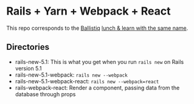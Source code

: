 # Rails + Yarn + Webpack + React

This repo corresponds to the [Ballistiq](http://ballistiq.com) [lunch & learn with the same name](https://docs.google.com/presentation/d/1wSo9B0uMrZBa78NGMD33BY9hwy63QVfDAyXUxF6-M4M).

## Directories

* rails-new-5.1: This is what you get when you run `rails new` on Rails version 5.1
* rails-new-5.1-webpack: `rails new --webpack`
* rails-new-5.1-webpack-react:  `rails new --webpack=react`
* rails-webpack-react: Render a component, passing data from the database through props
